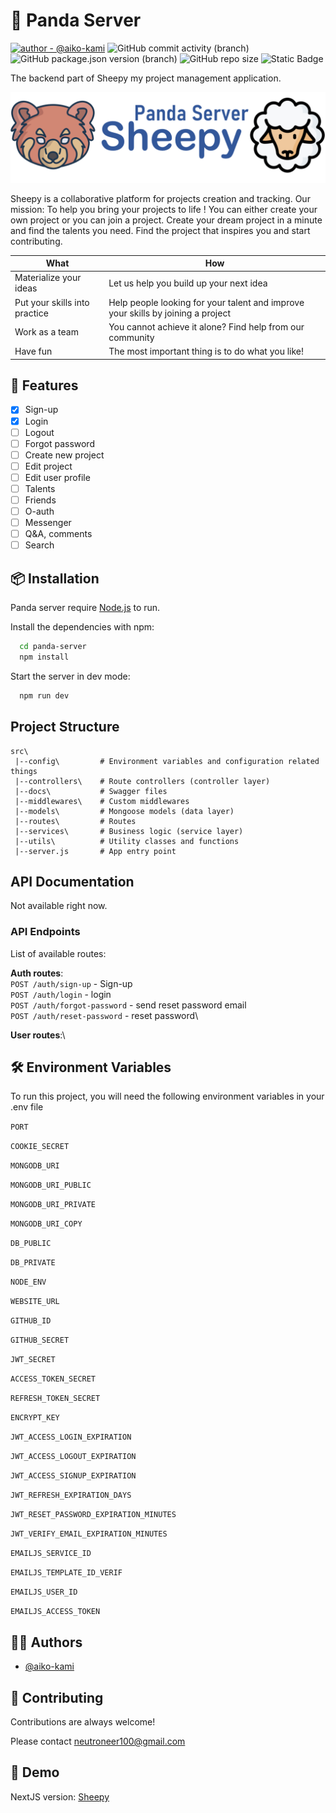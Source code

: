 # 🐼 Panda Server

[![author - @aiko-kami](https://img.shields.io/badge/author-%40aiko--kami-blue)](https://www.github.com/aiko-kami)
![GitHub commit activity (branch)](https://img.shields.io/github/commit-activity/t/aiko-kami/panda-server)
![GitHub package.json version (branch)](https://img.shields.io/github/package-json/v/aiko-kami/panda-server/master)
![GitHub repo size](https://img.shields.io/github/repo-size/aiko-kami/panda-server)
![Static Badge](https://img.shields.io/badge/_-JavaScript-brightgreen?logo=nodedotjs&labelColor=gray)

The backend part of Sheepy my project management application.

![Logo](https://github.com/aiko-kami/panda-server/blob/master/docs/logo%20Panda_server_Sheepy_blue.png?raw=true)

Sheepy is a collaborative platform for projects creation and tracking. Our mission: To help you bring your projects to life !
You can either create your own project or you can join a project. Create your dream project in a minute and find the talents you need. Find the project that inspires you and start contributing.

| What                          | How                                                                              |
| ----------------------------- | -------------------------------------------------------------------------------- |
| Materialize your ideas        | Let us help you build up your next idea                                          |
| Put your skills into practice | Help people looking for your talent and improve your skills by joining a project |
| Work as a team                | You cannot achieve it alone? Find help from our community                        |
| Have fun                      | The most important thing is to do what you like!                                 |

## 🧰 Features

- [x] Sign-up
- [x] Login
- [ ] Logout
- [ ] Forgot password
- [ ] Create new project
- [ ] Edit project
- [ ] Edit user profile
- [ ] Talents
- [ ] Friends
- [ ] O-auth
- [ ] Messenger
- [ ] Q&A, comments
- [ ] Search

## 📦 Installation

Panda server require [Node.js](https://nodejs.org/) to run.

Install the dependencies with npm:

```bash
  cd panda-server
  npm install
```

Start the server in dev mode:

```bash
  npm run dev
```

## Project Structure

```
src\
 |--config\         # Environment variables and configuration related things
 |--controllers\    # Route controllers (controller layer)
 |--docs\           # Swagger files
 |--middlewares\    # Custom middlewares
 |--models\         # Mongoose models (data layer)
 |--routes\         # Routes
 |--services\       # Business logic (service layer)
 |--utils\          # Utility classes and functions
 |--server.js       # App entry point
```

## API Documentation

Not available right now.

### API Endpoints

List of available routes:

**Auth routes**:\
`POST /auth/sign-up` - Sign-up\
`POST /auth/login` - login\
`POST /auth/forgot-password` - send reset password email\
`POST /auth/reset-password` - reset password\

**User routes**:\

## 🛠 Environment Variables

To run this project, you will need the following environment variables in your .env file

`PORT`

`COOKIE_SECRET`

`MONGODB_URI`

`MONGODB_URI_PUBLIC`

`MONGODB_URI_PRIVATE`

`MONGODB_URI_COPY`

`DB_PUBLIC`

`DB_PRIVATE`

`NODE_ENV`

`WEBSITE_URL`

`GITHUB_ID`

`GITHUB_SECRET`

`JWT_SECRET`

`ACCESS_TOKEN_SECRET`

`REFRESH_TOKEN_SECRET`

`ENCRYPT_KEY`

`JWT_ACCESS_LOGIN_EXPIRATION`

`JWT_ACCESS_LOGOUT_EXPIRATION`

`JWT_ACCESS_SIGNUP_EXPIRATION`

`JWT_REFRESH_EXPIRATION_DAYS`

`JWT_RESET_PASSWORD_EXPIRATION_MINUTES`

`JWT_VERIFY_EMAIL_EXPIRATION_MINUTES`

`EMAILJS_SERVICE_ID`

`EMAILJS_TEMPLATE_ID_VERIF`

`EMAILJS_USER_ID`

`EMAILJS_ACCESS_TOKEN`

## 🐱‍💻 Authors

- [@aiko-kami](https://www.github.com/aiko-kami)

## 🍻 Contributing

Contributions are always welcome!

Please contact neutroneer100@gmail.com

## 🌮 Demo

NextJS version: [Sheepy](https://www.neutroneer.com/)
